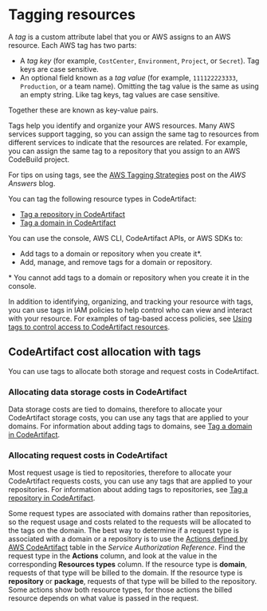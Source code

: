 # Tagging resources<a name="tag-resources"></a>

A *tag* is a custom attribute label that you or AWS assigns to an AWS resource\. Each AWS tag has two parts:
+ A *tag key* \(for example, `CostCenter`, `Environment`, `Project`, or `Secret`\)\. Tag keys are case sensitive\.
+ An optional field known as a *tag value* \(for example, `111122223333`, `Production`, or a team name\)\. Omitting the tag value is the same as using an empty string\. Like tag keys, tag values are case sensitive\.

Together these are known as key\-value pairs\.

Tags help you identify and organize your AWS resources\. Many AWS services support tagging, so you can assign the same tag to resources from different services to indicate that the resources are related\. For example, you can assign the same tag to a repository that you assign to an AWS CodeBuild project\.

For tips on using tags, see the [AWS Tagging Strategies](https://aws.amazon.com/answers/account-management/aws-tagging-strategies/) post on the *AWS Answers* blog\. 

You can tag the following resource types in CodeArtifact:
+ [Tag a repository in CodeArtifact](tag-repositories.md)
+ [Tag a domain in CodeArtifact](tag-domains.md)

You can use the console, AWS CLI, CodeArtifact APIs, or AWS SDKs to: 
+ Add tags to a domain or repository when you create it\*\.
+ Add, manage, and remove tags for a domain or repository\.

\* You cannot add tags to a domain or repository when you create it in the console\.

In addition to identifying, organizing, and tracking your resource with tags, you can use tags in IAM policies to help control who can view and interact with your resource\. For examples of tag\-based access policies, see [Using tags to control access to CodeArtifact resources](tag-based-access-control.md)\.

## CodeArtifact cost allocation with tags<a name="tag-resources-cost-allocation"></a>

You can use tags to allocate both storage and request costs in CodeArtifact\.

### Allocating data storage costs in CodeArtifact<a name="tag-resources-cost-allocation-storage"></a>

Data storage costs are tied to domains, therefore to allocate your CodeArtifact storage costs, you can use any tags that are applied to your domains\. For information about adding tags to domains, see [Tag a domain in CodeArtifact](tag-domains.md)\.

### Allocating request costs in CodeArtifact<a name="tag-resources-cost-allocation-requests"></a>

Most request usage is tied to repositories, therefore to allocate your CodeArtifact requests costs, you can use any tags that are applied to your repositories\. For information about adding tags to repositories, see [Tag a repository in CodeArtifact](tag-repositories.md)\.

Some request types are associated with domains rather than repositories, so the request usage and costs related to the requests will be allocated to the tags on the domain\. The best way to determine if a request type is associated with a domain or a repository is to use the [Actions defined by AWS CodeArtifact](https://docs.aws.amazon.com/service-authorization/latest/reference/list_awscodeartifact.html#awscodeartifact-actions-as-permissions) table in the *Service Authorization Reference*\. Find the request type in the **Actions** column, and look at the value in the corresponding **Resources types** column\. If the resource type is **domain**, requests of that type will be billed to the domain\. If the resource type is **repository** or **package**, requests of that type will be billed to the repository\. Some actions show both resource types, for those actions the billed resource depends on what value is passed in the request\.